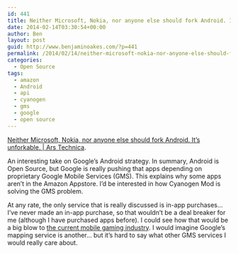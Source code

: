 ```yaml
---
id: 441
title: Neither Microsoft, Nokia, nor anyone else should fork Android. It’s unforkable.
date: 2014-02-14T03:30:54+00:00
author: Ben
layout: post
guid: http://www.benjaminoakes.com/?p=441
permalink: /2014/02/14/neither-microsoft-nokia-nor-anyone-else-should-fork-android-its-unforkable/
categories:
  - Open Source
tags:
  - amazon
  - Android
  - api
  - cyanogen
  - gms
  - google
  - open source
---
```

[Neither Microsoft, Nokia, nor anyone else should fork Android. It’s unforkable. | Ars Technica](http://arstechnica.com/information-technology/2014/02/neither-microsoft-nokia-nor-anyone-else-should-fork-android-its-unforkable/).

An interesting take on Google&#8217;s Android strategy. In summary, Android is Open Source, but Google is really pushing that apps depending on proprietary Google Mobile Services (GMS). This explains why some apps aren&#8217;t in the Amazon Appstore. I&#8217;d be interested in how Cyanogen Mod is solving the GMS problem.

At any rate, the only service that is really discussed is in-app purchases&#8230; I&#8217;ve never made an in-app purchase, so that wouldn&#8217;t be a deal breaker for me (although I have purchased apps before). I could see how that would be a big blow to [the current mobile gaming industry](http://www.benjaminoakes.com/2014/02/09/how-in-app-purchases-have-destroyed-the-industry/ "How In-app Purchases Have Destroyed The Industry"). I would imagine Google&#8217;s mapping service is another&#8230; but it&#8217;s hard to say what other GMS services I would really care about.